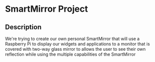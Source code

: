 
# SmartMirror Project

## Description

We're trying to create our own personal SmartMirror that will use a Raspberry Pi to display our widgets and applications to a monitor that is covered with two-way glass mirror to 
allows the user to see their own reflection while using the multiple capabilities of the SmartMirror
